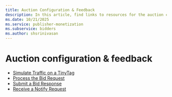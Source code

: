 ```yaml
---
title: Auction Configuration & Feedback
description: In this article, find links to resources for the auction configuration.
ms.date: 10/21/2025
ms.service: publisher-monetization
ms.subservice: bidders
ms.author: shsrinivasan
---
```


# Auction configuration & feedback

- [Simulate Traffic on a TinyTag](simulate-traffic-on-a-tinytag.md)
- [Process the Bid Request](process-the-bid-request.md)
- [Submit a Bid Response](submit-a-bid-response.md)
- [Receive a Notify Request](receive-a-notify-request.md)

